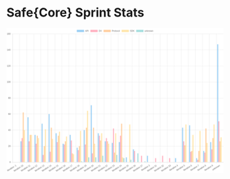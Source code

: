 # Safe{Core} Sprint Stats
<img src="./total_complexity/2025-02-09.png" width="600" title="Total Complexity">


